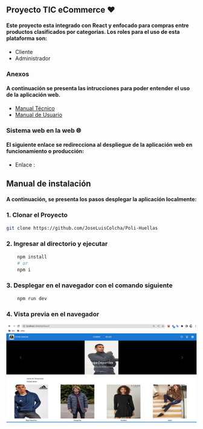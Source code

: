## Proyecto TIC eCommerce :heart:
#### Este proyecto esta integrado con React y enfocado para compras entre productos clasificados por categorias. Los roles para el uso de esta plataforma son: 
- Cliente
- Administrador
### Anexos
#### A continuación se presenta las intrucciones para poder entender el uso de la aplicación web.
- [Manual Técnico](https://drive.google.com/file/d/1vR_7k6HizL6-OaZu9WHLz9l4_myBPALF/view?usp=sharing)
- [Manual de Usuario]()
### Sistema web en la web :globe_with_meridians:
#### El siguiente enlace se redirecciona al despliegue de la aplicación web en funcionamiento o producción: 

- Enlace : 
## Manual de instalación
#### A continuación, se presenta los pasos desplegar la aplicación localmente: 
### 1. Clonar el Proyecto
```bash
git clone https://github.com/JoseLuisColcha/Poli-Huellas
```
### 2. Ingresar al directorio y ejecutar
```bash
    npm install 
    # or
    npm i
```
### 3. Desplegar en el navegador con el comando siguiente
```bash
    npm run dev
```
### 4. Vista previa en el navegador
!["Vista preliminar"](/imgs/presentation.png)
